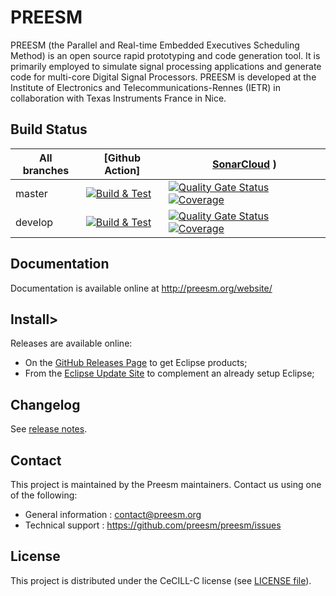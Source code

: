 PREESM
======

PREESM (the Parallel and Real-time Embedded Executives Scheduling Method) is an open source rapid prototyping and code generation tool. It is primarily employed to simulate signal processing applications and generate code for multi-core Digital Signal Processors. PREESM is developed at the Institute of Electronics and Telecommunications-Rennes (IETR) in collaboration with Texas Instruments France in Nice.


## Build Status

| All branches | [Github Action] | [SonarCloud](https://sonarcloud.io/organizations/preesm/projects) ) |
| ------------- |  ------------- |    -------------  |
| master  |  [![Build & Test](https://github.com/preesm/preesm/actions/workflows/build_and_test.yml/badge.svg?branch=release)](https://github.com/preesm/preesm/actions/workflows/build_and_test.yml) | [![Quality Gate Status](https://sonarcloud.io/api/project_badges/measure?project=preesm_preesm&metric=alert_status&branch=master)](https://sonarcloud.io/summary/new_code?id=preesm_preesm) [![Coverage](https://sonarcloud.io/api/project_badges/measure?project=preesm_preesm&metric=coverage&branch=master)](https://sonarcloud.io/summary/new_code?id=preesm_preesm) |
| develop  | [![Build & Test](https://github.com/preesm/preesm/actions/workflows/build_and_test.yml/badge.svg?branch=develop)](https://github.com/preesm/preesm/actions/workflows/build_and_test.yml)  | [![Quality Gate Status](https://sonarcloud.io/api/project_badges/measure?project=preesm_preesm&metric=alert_status&branch=develop)](https://sonarcloud.io/summary/new_code?id=preesm_preesm) [![Coverage](https://sonarcloud.io/api/project_badges/measure?project=preesm_preesm&metric=coverage&branch=develop)](https://sonarcloud.io/summary/new_code?id=preesm_preesm)  |

## Documentation

Documentation is available online at http://preesm.org/website/

## Install>

Releases are available online:

*   On the [GitHub Releases Page](https://github.com/preesm/preesm/releases/) to get Eclipse products;
*   From the [Eclipse Update Site](http://preesm.insa-rennes.fr/repo/complete/) to complement an already setup Eclipse;

## Changelog

See [release notes](release_notes.md).

## Contact

This project is maintained by the Preesm maintainers. Contact us using one of the following:

*   General information : contact@preesm.org
*   Technical support : https://github.com/preesm/preesm/issues

## License

This project is distributed under the CeCILL-C license (see [LICENSE file](LICENSE)).
